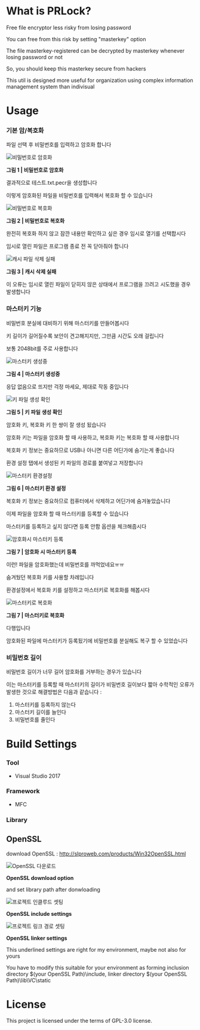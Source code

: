What is PRLock?
=============================
Free file encryptor less risky from losing password

You can free from this risk by setting "masterkey" option

The file masterkey-registered can be decrypted by masterkey whenever losing password or not

So, you should keep this masterkey secure from hackers

This util is designed more useful for organization using complex information management system than indivisual

Usage
=============================
### 기본 암/복호화
파일 선택 후 비밀번호를 입력하고 암호화 합니다

![비밀번호로 암호화](https://user-images.githubusercontent.com/67177785/150730144-13d9567f-1e4f-439d-9d03-c3b9ae075fa8.PNG)

**그림 1 | 비밀번호로 암호화**

결과적으로 테스트.txt.pecr을 생성합니다

이렇게 암호화된 파일을 비밀번호를 입력해서 복호화 할 수 있습니다

![비밀번호로 복호화](https://user-images.githubusercontent.com/67177785/150730164-c8a7c465-cd21-442c-9474-c11632c8b979.PNG)

**그림 2 | 비밀번호로 복호화**

완전히 복호화 하지 않고 잠깐 내용만 확인하고 싶은 경우 임시로 열기를 선택합시다

임시로 열린 파일은 프로그램 종료 전 꼭 닫아줘야 합니다

![캐시 파일 삭제 실패](https://user-images.githubusercontent.com/67177785/150730173-bc39222c-3e70-4cf9-9d64-4676869f3cc3.PNG)

**그림 3 | 캐시 삭제 실패**

이 오류는 임시로 열린 파일이 닫히지 않은 상태에서 프로그램을 끄려고 시도했을 경우 발생합니다

### 마스터키 기능

비밀번호 분실에 대비하기 위해 마스터키를 만들어봅시다

키 길이가 길어질수록 보안이 견고해지지만, 그만큼 시간도 오래 걸립니다

보통 2048bit를 주로 사용합니다

![마스터키 생성중](https://user-images.githubusercontent.com/67177785/127697147-f9b61375-e187-42a5-b0b3-cd8dac70047e.PNG)

**그림 4 | 마스터키 생성중**

응답 없음으로 뜨지만 걱정 마세요, 제대로 작동 중입니다

![키 파일 생성 확인](https://user-images.githubusercontent.com/67177785/126549268-ac447802-bb05-4346-b526-edf56194593d.PNG)

**그림 5  | 키 파일 생성 확인**

암호화 키, 복호화 키 한 쌍이 잘 생성 됬습니다

암호화 키는 파일을 암호화 할 때 사용하고, 복호화 키는 복호화 할 때 사용합니다

복호화 키 정보는 중요하므로 USB나 아니면 다른 어딘가에 숨기는게 좋습니다

환경 설정 탭에서 생성된 키 파일의 경로를 붙여넣고 저장합니다

![마스터키 환경설정](https://user-images.githubusercontent.com/67177785/126549316-54986771-fe54-46e6-b688-c4263473864c.PNG)

**그림 6 | 마스터키 환경 설정**

복호화 키 정보는 중요하므로 컴퓨터에서 삭제하고 어딘가에 숨겨놓았습니다

이제 파일을 암호화 할 때 마스터키를 등록할 수 있습니다

마스터키를 등록하고 싶지 않다면 등록 안함 옵션을 체크해줍시다

![암호화시 마스터키 등록](https://user-images.githubusercontent.com/67177785/126549343-4142c997-0045-4ab8-960a-0050054c7d25.PNG)

**그림 7 | 암호화 시 마스터키 등록**

이런! 파일을 암호화했는데 비밀번호를 까먹었네요ㅠㅠ

숨겨뒀던 복호화 키를 사용할 차례입니다

환경설정에서 복호화 키를 설정하고 마스터키로 복호화를 해봅시다

![마스터키로 복호화](https://user-images.githubusercontent.com/67177785/150730196-c3b6c824-a4b2-4a99-99ad-3bb56b92e7c4.PNG)

**그림 7 | 마스터키로 복호화**

다행입니다
 
암호화된 파일에 마스터키가 등록됬기에 비밀번호를 분실해도 복구 할 수 있었습니다

### 비밀번호 길이

비밀번호 길이가 너무 길어 암호화를 거부하는 경우가 있습니다
 
이는 마스터키를 등록할 때 마스터키의 길이가 비밀번호 길이보다 짧아 수학적인 오류가 발생한 것으로 해결방법은 다음과 같습니다 :
 
1. 마스터키를 등록하지 않는다
2. 마스터키 길이를 늘인다
3. 비밀번호를 줄인다

Build Settings
=============================
### Tool
- Visual Studio 2017

### Framework
- MFC

### Library

OpenSSL
-------------------------
download OpenSSL : http://slproweb.com/products/Win32OpenSSL.html

![OpenSSL 다운로드](https://user-images.githubusercontent.com/67177785/127702119-9bc2e801-1535-4f3a-9c00-0fc92ca8325d.PNG)
 
**OpenSSL download option**
 
and set library path after donwloading
 
![프로젝트 인클루드 셋팅](https://user-images.githubusercontent.com/67177785/127702158-bb31a936-3b85-4a57-9307-63fb0ae45b54.PNG)
 
**OpenSSL include settings**
 
![프로젝트 링크 경로 셋팅](https://user-images.githubusercontent.com/67177785/127749501-5f481aa3-2df4-4166-b2cf-af19e676d07a.PNG)
 
**OpenSSL linker settings**

This underlined settings are right for my environment, maybe not also for yours
 
You have to modify this suitable for your environment as forming inclusion directory $(your OpenSSL Path)\include, linker directory $(your OpenSSL Path)\lib\VC\static

License
==========================

This project is licensed under the terms of GPL-3.0 license.